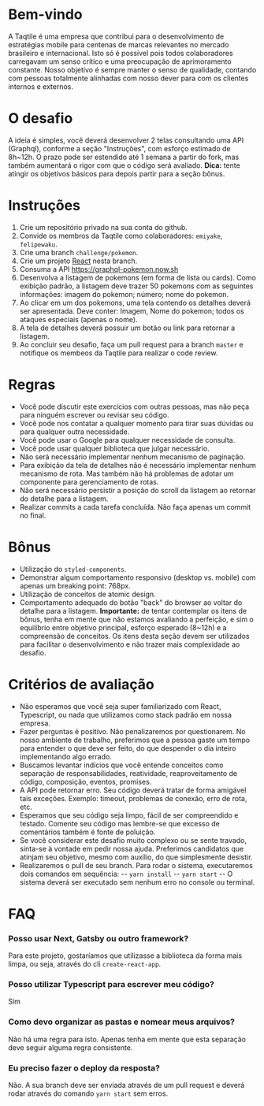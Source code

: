 # Bem-vindo
A Taqtile é uma empresa que contribui para o desenvolvimento de estratégias mobile para centenas de marcas relevantes no mercado brasileiro e internacional. Isto só é possível pois todos colaboradores carregavam um senso crítico e uma preocupação de aprimoramento constante. Nosso objetivo é sempre manter o senso de qualidade, contando com pessoas totalmente alinhadas com nosso dever para com os clientes internos e externos. 
# O desafio
A ideia é simples, você deverá desenvolver 2 telas consultando uma API (Graphql), conforme a seção "Instruções", com esforço estimado de 8h~12h. O prazo pode ser estendido até 1 semana a partir do fork, mas também aumentará o rigor com que o código será avaliado.
**Dica:** tente atingir os objetivos básicos para depois partir para a seção bônus.

# Instruções
1. Crie um repositório privado na sua conta do github.
2. Convide os membros da Taqtile como colaboradores: `emiyake`, `felipewaku`.
3. Crie uma branch `challenge/pokemon`. 
4. Crie um projeto [React](https://pt-br.reactjs.org/docs/create-a-new-react-app.html#create-react-app) nesta branch.
5. Consuma a API https://graphql-pokemon.now.sh
6. Desenvolva a listagem de pokemons (em forma de lista ou cards). Como exibição padrão, a listagem deve trazer 50 pokemons com as seguintes informações: imagem do pokemon; número; nome do pokemon.
7. Ao clicar em um dos pokemons, uma tela contendo os detalhes deverá ser apresentada. Deve conter: Imagem, Nome do pokemon; todos os ataques especiais (apenas o nome).
8. A tela de detalhes deverá possuir um botão ou link para retornar a listagem.
9. Ao concluir seu desafio, faça um pull request para a branch `master` e notifique os membeos da Taqtile para realizar o code review.

# Regras
- Você pode discutir este exercícios com outras pessoas, mas não peça para ninguém escrever ou revisar seu código.
- Você pode nos contatar a qualquer momento para tirar suas dúvidas ou para qualquer outra necessidade.
- Você pode usar o Google para qualquer necessidade de consulta.
- Você pode usar qualquer biblioteca que julgar necessário.
- Não será necessário implementar nenhum mecanismo de paginação.
- Para exibição da tela de detalhes não é necessário implementar nenhum mecanismo de rota. Mas também não há problemas de adotar um componente para gerenciamento de rotas.
- Não será necessário persistir a posição do scroll da listagem ao retornar do detalhe para a listagem.
- Realizar commits a cada tarefa concluída. Não faça apenas um commit no final.

# Bônus
- Utilização do `styled-components`.
- Demonstrar algum comportamento responsivo (desktop vs. mobile) com apenas um breaking point: 768px.
- Utilização de conceitos de atomic design.
- Comportamento adequado do botão "back" do browser ao voltar do detalhe para a listagem.
**Importante:** de tentar contemplar os itens de bônus, tenha em mente que não estamos avaliando a perfeição, e sim o equilíbrio entre objetivo principal, esforço esperado (8~12h) e a compreensão de conceitos. Os itens desta seção devem ser utilizados para facilitar o desenvolvimento e não trazer mais complexidade ao desafio.

# Critérios de avaliação
- Não esperamos que você seja super familiarizado com React, Typescript, ou nada que utilizamos como stack padrão em nossa empresa.
- Fazer perguntas é positivo. Não penalizaremos por questionarem. No nosso ambiente de trabalho, preferimos que a pessoa gaste um tempo para entender o que deve ser feito, do que despender o dia inteiro implementando algo errado.
- Buscamos levantar indícios que você entende conceitos como separação de responsabilidades, reatividade, reaproveitamento de código, composição, eventos, promises.
- A API pode retornar erro. Seu código deverá tratar de forma amigável tais exceções. Exemplo: timeout, problemas de conexão, erro de rota, etc.
- Esperamos que seu código seja limpo, fácil de ser compreendido e testado. Comente seu código mas lembre-se que excesso de comentários também é fonte de poluição.
- Se você considerar este desafio muito complexo ou se sente travado, sinta-se à vontade em pedir nossa ajuda. Preferimos candidatos que atinjam seu objetivo, mesmo com auxílio, do que simplesmente desistir.
- Realizaremos o pull de seu branch. Para rodar o sistema, executaremos dois comandos em sequência:
-- `yarn install`
-- `yarn start`
-- O sistema deverá ser executado sem nenhum erro no console ou terminal.

# FAQ
### Posso usar Next, Gatsby ou outro framework?
Para este projeto, gostaríamos que utilizasse a biblioteca da forma mais limpa, ou seja, através do cli `create-react-app`.

### Posso utilizar Typescript para escrever meu código?
Sim

### Como devo organizar as pastas e nomear meus arquivos?
Não há uma regra para isto. Apenas tenha em mente que esta separação deve seguir alguma regra consistente.

### Eu preciso fazer o deploy da resposta?
Não. A sua branch deve ser enviada através de um pull request e deverá rodar através do comando `yarn start` sem erros.
